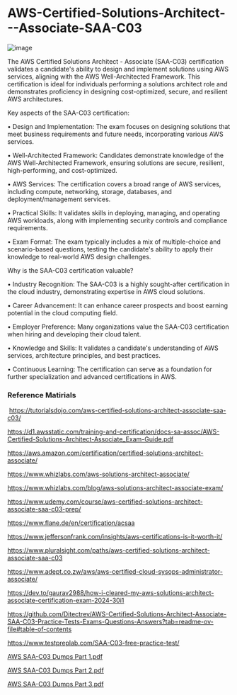 # AWS-Certified-Solutions-Architect---Associate-SAA-C03

![image](https://github.com/user-attachments/assets/4c0c01c6-664f-4938-8c24-b7837b7e7eba)


The AWS Certified Solutions Architect - Associate (SAA-C03) certification validates a candidate's ability to design and implement solutions using AWS services, aligning with the AWS Well-Architected Framework. This certification is ideal for individuals performing a solutions architect role and demonstrates proficiency in designing cost-optimized, secure, and resilient AWS architectures. 

Key aspects of the SAA-C03 certification: 

• Design and Implementation: The exam focuses on designing solutions that meet business requirements and future needs, incorporating various AWS services. 

• Well-Architected Framework: Candidates demonstrate knowledge of the AWS Well-Architected Framework, ensuring solutions are secure, resilient, high-performing, and cost-optimized.

• AWS Services: The certification covers a broad range of AWS services, including compute, networking, storage, databases, and deployment/management services. 

• Practical Skills: It validates skills in deploying, managing, and operating AWS workloads, along with implementing security controls and compliance requirements.

• Exam Format: The exam typically includes a mix of multiple-choice and scenario-based questions, testing the candidate's ability to apply their knowledge to real-world AWS design challenges.

Why is the SAA-C03 certification valuable? 

• Industry Recognition: The SAA-C03 is a highly sought-after certification in the cloud industry, demonstrating expertise in AWS cloud solutions. 

• Career Advancement: It can enhance career prospects and boost earning potential in the cloud computing field.

• Employer Preference: Many organizations value the SAA-C03 certification when hiring and developing their cloud talent.

• Knowledge and Skills: It validates a candidate's understanding of AWS services, architecture principles, and best practices. 

• Continuous Learning: The certification can serve as a foundation for further specialization and advanced certifications in AWS. 


### Reference Matirials

 https://tutorialsdojo.com/aws-certified-solutions-architect-associate-saa-c03/
 
 https://d1.awsstatic.com/training-and-certification/docs-sa-assoc/AWS-Certified-Solutions-Architect-Associate_Exam-Guide.pdf
 
 https://aws.amazon.com/certification/certified-solutions-architect-associate/
 
 https://www.whizlabs.com/aws-solutions-architect-associate/
 
 https://www.whizlabs.com/blog/aws-solutions-architect-associate-exam/
 
 https://www.udemy.com/course/aws-certified-solutions-architect-associate-saa-c03-prep/
 
 https://www.flane.de/en/certification/acsaa
 
 https://www.jeffersonfrank.com/insights/aws-certifications-is-it-worth-it/
 
 https://www.pluralsight.com/paths/aws-certified-solutions-architect-associate-saa-c03
 
 https://www.adept.co.zw/aws/aws-certified-cloud-sysops-administrator-associate/
 
 https://dev.to/gaurav2988/how-i-cleared-my-aws-solutions-architect-associate-certification-exam-2024-30i1


 https://github.com/Ditectrev/AWS-Certified-Solutions-Architect-Associate-SAA-C03-Practice-Tests-Exams-Questions-Answers?tab=readme-ov-file#table-of-contents

 https://www.testpreplab.com/SAA-C03-free-practice-test/

 [AWS SAA-C03 Dumps Part 1.pdf](https://github.com/user-attachments/files/20289024/AWS.SAA-C03.Dumps.Part.1.pdf)


[AWS SAA-C03 Dumps Part 2.pdf](https://github.com/user-attachments/files/20289391/AWS.SAA-C03.Dumps.Part.2.pdf)

[AWS SAA-C03 Dumps Part 3.pdf](https://github.com/user-attachments/files/20289976/AWS.SAA-C03.Dumps.Part.3.pdf)


